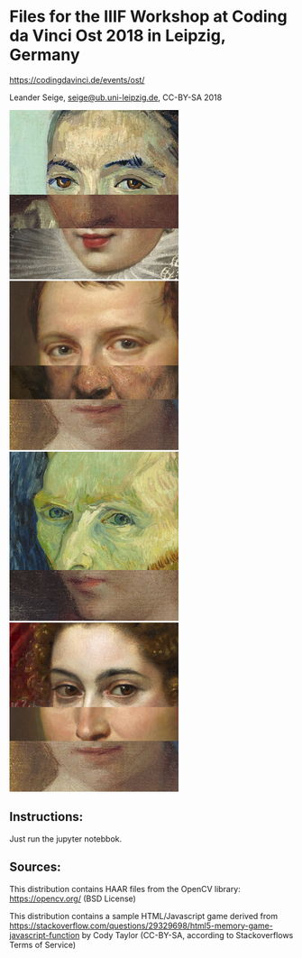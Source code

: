 # Files for the IIIF Workshop at Coding da Vinci Ost 2018 in Leipzig, Germany

https://codingdavinci.de/events/ost/

Leander Seige, seige@ub.uni-leipzig.de, CC-BY-SA 2018

![Demo Picture](demo1.png) ![Demo Picture](demo2.png) ![Demo Picture](demo3.png) ![Demo Picture](demo4.png)

## Instructions:

Just run the jupyter notebbok.

## Sources:

This distribution contains HAAR files from the OpenCV library: https://opencv.org/ (BSD License)

This distribution contains a sample HTML/Javascript game derived from https://stackoverflow.com/questions/29329698/html5-memory-game-javascript-function by Cody Taylor (CC-BY-SA, according to Stackoverflows Terms of Service)

